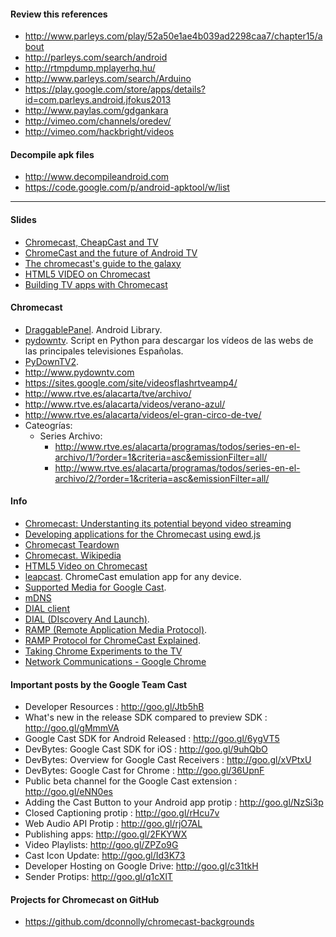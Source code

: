 #### Review this references
* http://www.parleys.com/play/52a50e1ae4b039ad2298caa7/chapter15/about
* http://parleys.com/search/android
* http://rtmpdump.mplayerhq.hu/
* http://www.parleys.com/search/Arduino
* https://play.google.com/store/apps/details?id=com.parleys.android.jfokus2013
* http://www.paylas.com/gdgankara
* http://vimeo.com/channels/oredev/
* http://vimeo.com/hackbright/videos

#### Decompile apk files
* http://www.decompileandroid.com
* https://code.google.com/p/android-apktool/w/list

----

#### Slides
* [Chromecast, CheapCast and TV](https://speakerdeck.com/mauimauer/chromecast-cheapcast-and-tv)
* [ChromeCast and the future of Android TV](http://www.slideshare.net/mauimauer/chrome-cast-and-android-tv-add14)
* [The chromecast's guide to the galaxy](http://www.slideshare.net/rocboronat/the-chromecasts-guide-to-the-galaxy)
* [HTML5 VIDEO on Chromecast](http://www.slideshare.net/KatsumiOny/html5-video-on-chromecast)
* [Building TV apps with Chromecast](http://www.slideshare.net/everywaretech/building-tv-apps-with-chromecast)

#### Chromecast
* [DraggablePanel](https://github.com/pedrovgs/DraggablePanel). Android Library.
* [pydowntv](https://code.google.com/p/pydowntv/). 
Script en Python para descargar los vídeos de las webs de las principales televisiones Españolas.
* [PyDownTV2](https://github.com/aabilio/PyDownTV2).
* http://www.pydowntv.com
* https://sites.google.com/site/videosflashrtveamp4/
* http://www.rtve.es/alacarta/tve/archivo/
* http://www.rtve.es/alacarta/videos/verano-azul/
* http://www.rtve.es/alacarta/videos/el-gran-circo-de-tve/
* Cateogrías:
  * Series Archivo: 
    * http://www.rtve.es/alacarta/programas/todos/series-en-el-archivo/1/?order=1&criteria=asc&emissionFilter=all/
    * http://www.rtve.es/alacarta/programas/todos/series-en-el-archivo/2/?order=1&criteria=asc&emissionFilter=all/

#### Info 

* [Chromecast: Understanting its potential beyond video streaming](http://robtweed.wordpress.com/2014/04/05/chromecast-understanding-its-potential/)
* [Developing applications for the Chromecast using ewd.js](http://robtweed.wordpress.com/2014/04/07/developing-applications-for-the-chromecast-using-ewd-js/)
* [Chromecast Teardown](http://www.ifixit.com/Teardown/Chromecast+Teardown/16069)
* [Chromecast. Wikipedia](http://en.wikipedia.org/wiki/Chromecast)
* [HTML5 Video on Chromecast](http://www.slideshare.net/KatsumiOny/html5-video-on-chromecast?qid=5f4e320a-b4ba-4e7f-a7e6-011dd598307a&v=default&b=&from_search=2)
* [leapcast](https://github.com/dz0ny/leapcast). ChromeCast emulation app for any device.
* [Supported Media for Google Cast](https://developers.google.com/cast/docs/media).
* [mDNS](http://en.wikipedia.org/wiki/Multicast_DNS)
* [DIAL client](https://github.com/entertailion/DIAL)
* [DIAL (DIscovery And Launch)](http://www.dial-multiscreen.org).
* [RAMP (Remote Application Media Protocol)](https://github.com/dz0ny/leapcast/wiki/RAMP-protocol).
* [RAMP Protocol for ChromeCast Explained](https://plus.google.com/+LeonNicholls/posts/b3wCmToPehK).
* [Taking Chrome Experiments to the TV](http://googledevelopers.blogspot.com.es/2014/03/taking-chrome-experiments-to-tv.html)
* [Network Communications - Google Chrome](https://developer.chrome.com/apps/app_network)

#### Important posts by the Google Team Cast
* Developer Resources : http://goo.gl/Jtb5hB
* What's new in the release SDK compared to preview SDK : http://goo.gl/gMmmVA
* Google Cast SDK for Android Released : http://goo.gl/6ygVT5
* DevBytes: Google Cast SDK for iOS : http://goo.gl/9uhQbO
* DevBytes: Overview for Google Cast Receivers : http://goo.gl/xVPtxU
* DevBytes: Google Cast for Chrome : http://goo.gl/36UpnF
* Public beta channel for the Google Cast extension : http://goo.gl/eNN0es
* Adding the Cast Button to your Android app protip : http://goo.gl/NzSi3p
* Closed Captioning protip : http://goo.gl/rHcu7v
* Web Audio API Protip : http://goo.gl/rjO7AL
* Publishing apps: http://goo.gl/2FKYWX
* Video Playlists: http://goo.gl/ZPZo9G
* Cast Icon Update: http://goo.gl/Id3K73
* Developer Hosting on Google Drive: http://goo.gl/c31tkH
* Sender Protips: http://goo.gl/q1cXlT﻿

#### Projects for Chromecast on GitHub
* https://github.com/dconnolly/chromecast-backgrounds
